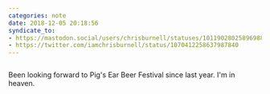 ```yaml
---
categories: note
date: 2018-12-05 20:18:56
syndicate_to:
- https://mastodon.social/users/chrisburnell/statuses/101190280258969887
- https://twitter.com/iamchrisburnell/status/1070412258637987840
---
```


<figure class="media">
    <a href="https://chrisburnell.com/static/1544041034521715612114.jpg"><img src="https://chrisburnell.com/static/1544041034521715612114.jpg" alt=""></a>
</figure>





Been looking forward to Pig's Ear Beer Festival since last year. I'm in heaven. 


